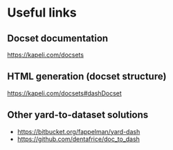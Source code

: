 # Useful links

## Docset documentation

https://kapeli.com/docsets

## HTML generation (docset structure)
 
 https://kapeli.com/docsets#dashDocset
 
## Other yard-to-dataset solutions

* https://bitbucket.org/fappelman/yard-dash
* https://github.com/dentafrice/doc_to_dash
